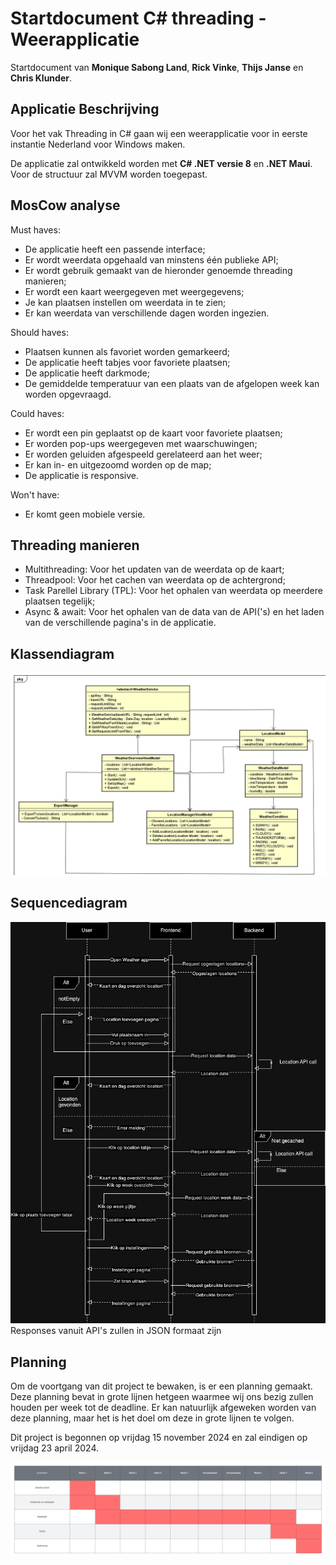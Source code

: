 # Startdocument C# threading - Weerapplicatie

Startdocument van **Monique Sabong Land**, **Rick Vinke**, **Thijs Janse** en **Chris Klunder**.

## Applicatie Beschrijving
Voor het vak Threading in C# gaan wij een weerapplicatie voor in eerste instantie Nederland voor Windows maken.

De applicatie zal ontwikkeld worden met **C# .NET versie 8** en **.NET Maui**.
Voor de structuur zal MVVM worden toegepast. 

## MosCow analyse
Must haves:
- De applicatie heeft een passende interface;
- Er wordt weerdata opgehaald van minstens één publieke API;
- Er wordt gebruik gemaakt van de hieronder genoemde threading manieren;
- Er wordt een kaart weergegeven met weergegevens;
- Je kan plaatsen instellen om weerdata in te zien;
- Er kan weerdata van verschillende dagen worden ingezien.

Should haves:
- Plaatsen kunnen als favoriet worden gemarkeerd;
- De applicatie heeft tabjes voor favoriete plaatsen;
- De applicatie heeft darkmode;
- De gemiddelde temperatuur van een plaats van de afgelopen week kan worden opgevraagd.

Could haves:
- Er wordt een pin geplaatst op de kaart voor favoriete plaatsen;
- Er worden pop-ups weergegeven met waarschuwingen;
- Er worden geluiden afgespeeld gerelateerd aan het weer;
- Er kan in- en uitgezoomd worden op de map;
- De applicatie is responsive.

Won't have:
- Er komt geen mobiele versie. 

## Threading manieren
- Multithreading: Voor het updaten van de weerdata op de kaart;
- Threadpool: Voor het cachen van weerdata op de achtergrond;
- Task Parellel Library (TPL): Voor het ophalen van weerdata op meerdere plaatsen tegelijk;
- Async & await: Voor het ophalen van de data van de API('s) en het laden van de verschillende pagina's in de applicatie.

## Klassendiagram
![Class Diagram](./img/classdiagram.png "Second Version of the class diagram")

## Sequencediagram
![Sequence Diagram](./img/sequencediagram.png "First Version of the sequence diagram")
Responses vanuit API's zullen in JSON formaat zijn

## Planning
Om de voortgang van dit project te bewaken, is er een planning gemaakt. Deze planning bevat in grote lijnen hetgeen waarmee wij ons bezig zullen houden per week tot de deadline. Er kan natuurlijk afgeweken worden van deze planning, maar het is het doel om deze in grote lijnen te volgen.

Dit project is begonnen op vrijdag 15 november 2024 en zal eindigen op vrijdag 23 april 2024.

![Planning](img/planning.png "Project planning")